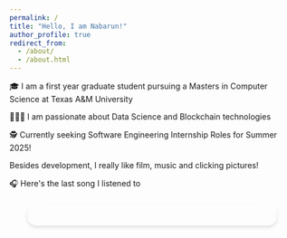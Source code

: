 ```yaml
---
permalink: /
title: "Hello, I am Nabarun!"
author_profile: true
redirect_from: 
  - /about/
  - /about.html
---
```


🎓 I am a first year graduate student pursuing a Masters in Computer Science at Texas A&M University

👨🏻‍💻 I am passionate about Data Science and Blockchain technologies

🕵️ Currently seeking Software Engineering Internship Roles for Summer 2025!


Besides development, I really like film, music and clicking pictures!

🎧 Here's the last song I listened to

<div id="lastfm-track" class="glass-card">
  <!-- Last played track will be displayed here -->
</div>

<script>
  // Fetch last played track from serverless function
  fetch('/api/lastfm')
    .then(response => response.json())
    .then(data => {
      const track = data.recenttracks.track[0];
      const trackName = track.name;
      const artistName = track.artist['#text'];
      const albumArt = track.image[3]['#text']; // Size 'large'

      // Update the DOM with the track information
      document.getElementById('lastfm-track').innerHTML = `
        <img src="${albumArt}" alt="${trackName}" class="album-art" />
        <div class="track-info">
          <p class="now-playing">Now Playing</p>
          <h2 class="track-name">${trackName}</h2>
          <p class="artist-name">${artistName}</p>
        </div>
      `;
    })
    .catch(error => console.error('Error fetching Last.fm data:', error));
</script>

<style>
  .glass-card {
    background: rgba(255, 255, 255, 0.2);
    backdrop-filter: blur(10px);
    border-radius: 15px;
    padding: 20px;
    box-shadow: 0 4px 6px rgba(0, 0, 0, 0.1);
    display: flex;
    align-items: center;
    max-width: 400px;
    margin: 20px auto;
    overflow: hidden;
  }

  .album-art {
    width: 100px;
    height: 100px;
    border-radius: 10px;
    margin-right: 20px;
    box-shadow: 0 2px 4px rgba(0, 0, 0, 0.1);
  }

  .track-info {
    flex-grow: 1;
  }

  .now-playing {
    font-size: 0.8em;
    text-transform: uppercase;
    letter-spacing: 1px;
    color: rgba(255, 255, 255, 0.8);
    margin: 0;
  }

  .track-name {
    font-size: 1.4em;
    font-weight: bold;
    color: #181C14;
    margin: 5px 0;
    white-space: nowrap;
    overflow: hidden;
    text-overflow: ellipsis;
  }

  .artist-name {
    font-size: 1em;
    color: #3C3D37;
    margin: 0;
  }
</style>